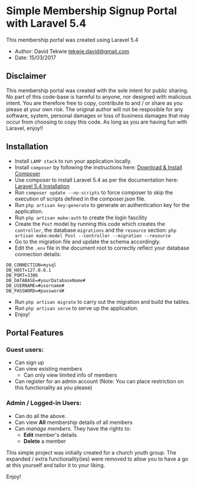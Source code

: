 # Simple Membership Signup Portal with Laravel 5.4
This membership portal was created using Laravel 5.4

- Author: David Tekwie <tekwie.david@gmail.com>
- Date: 15/03/2017

## Disclaimer
This membership portal was created with the sole intent for public sharing. No part of this code-base is harmful to anyone, nor designed with malicious intent. You are therefore free to copy, contribute to and / or share as you please at your own risk. The original author will not be resposible for any software, system, personal damages or loss of business damages that may occur from choosing to copy this code.
As long as you are having fun with Laravel, enjoy!!

## Installation
- Install `LAMP stack` to run your application locally.
- Install `composer` by following the instructions here: [Download & Install Composer](https://getcomposer.org/download/)
- Use composer to install Laravel 5.4 as per the documentation here: [Laravel 5.4 Installation](https://laravel.com/docs/5.4/installation)
- Run `composer update --no-scripts` to force composer to skip the execution of scripts defined in the composer.json file.
- Run `php artisan key:generate` to generate an authentication key for the application.
- Run `php artisan make:auth` to create the login fascility
- Create the `Post` model by running this code which creates the `controller`, the database `migrations` and the `resource` section: `php artisan make:model Post --controller --migration --resource`
- Go to the migration file and update the schema accordingly.
- Edit the `.env` file in the document root to correctly reflect your database connection details:
```
DB_CONNECTION=mysql
DB_HOST=127.0.0.1
DB_PORT=3306
DB_DATABASE=#yourDatabaseName#
DB_USERNAME=#username#
DB_PASSWORD=#password#
```
- Run `php artisan migrate` to carry out the migration and build the tables.
- Run `php artisan serve` to serve up the application.
- Enjoy!

## Portal Features

### Guest users:
- Can sign up
- Can view existing members
  - Can only view limited info of members
- Can register for an admin account (Note: You can place restriction on this functionality as you please)

### Admin / Logged-in Users:
- Can do all the above.
- Can view **All** membership details of all members
- Can *manage members*. They have the rights to:
  - **Edit** member's details
  - **Delete** a member

This simple project was initially created for a church youth group. The expanded / extra functionality(ies) were removed to allow you to have a go at this yourself and tailor it to your liking.

Enjoy!
